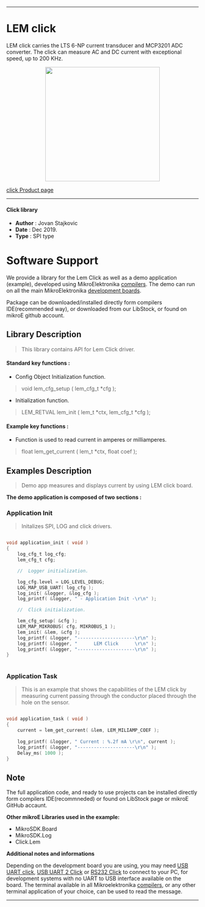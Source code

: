 

---
# LEM click

LEM click carries the LTS 6-NP current transducer and MCP3201 ADC converter. The click can measure AC and DC current with exceptional speed, up to 200 KHz.

<p align="center">
  <img src="https://download.mikroe.com/images/click_for_ide/lem_click.png" height=300px>
</p>

[click Product page](<https://www.mikroe.com/lem-click>)

---


#### Click library 

- **Author**        : Jovan Stajkovic
- **Date**          : Dec 2019.
- **Type**          : SPI type


# Software Support

We provide a library for the Lem Click 
as well as a demo application (example), developed using MikroElektronika 
[compilers](https://shop.mikroe.com/compilers). 
The demo can run on all the main MikroElektronika [development boards](https://shop.mikroe.com/development-boards).

Package can be downloaded/installed directly form compilers IDE(recommended way), or downloaded from our LibStock, or found on mikroE github account. 

## Library Description

> This library contains API for Lem Click driver.

#### Standard key functions :

- Config Object Initialization function.
> void lem_cfg_setup ( lem_cfg_t *cfg ); 
 
- Initialization function.
> LEM_RETVAL lem_init ( lem_t *ctx, lem_cfg_t *cfg );


#### Example key functions :

- Function is used to read current in amperes or milliamperes.
> float lem_get_current ( lem_t *ctx, float coef );

## Examples Description

> 
> Demo app measures and displays current by using LEM click board.
> 

**The demo application is composed of two sections :**

### Application Init 

>
> Initalizes SPI, LOG and click drivers.
> 

```c

void application_init ( void )
{
    log_cfg_t log_cfg;
    lem_cfg_t cfg;

    //  Logger initialization.

    log_cfg.level = LOG_LEVEL_DEBUG;
    LOG_MAP_USB_UART( log_cfg );
    log_init( &logger, &log_cfg );
    log_printf( &logger, " - Application Init -\r\n" );

    //  Click initialization.

    lem_cfg_setup( &cfg );
    LEM_MAP_MIKROBUS( cfg, MIKROBUS_1 );
    lem_init( &lem, &cfg );
    log_printf( &logger, "---------------------\r\n" );
    log_printf( &logger, "      LEM Click      \r\n" );
    log_printf( &logger, "---------------------\r\n" );
}
  
```

### Application Task

>
> This is an example that shows the capabilities of the LEM click by measuring 
> current passing through the conductor placed through the hole on the sensor.
> 

```c

void application_task ( void )
{
    current = lem_get_current( &lem, LEM_MILIAMP_COEF );
    
    log_printf( &logger, " Current : %.2f mA \r\n", current );
    log_printf( &logger, "---------------------\r\n" );
    Delay_ms( 1000 );
}

```

## Note


The full application code, and ready to use projects can be  installed directly form compilers IDE(recommneded) or found on LibStock page or mikroE GitHub accaunt.

**Other mikroE Libraries used in the example:** 

- MikroSDK.Board
- MikroSDK.Log
- Click.Lem

**Additional notes and informations**

Depending on the development board you are using, you may need 
[USB UART click](https://shop.mikroe.com/usb-uart-click), 
[USB UART 2 Click](https://shop.mikroe.com/usb-uart-2-click) or 
[RS232 Click](https://shop.mikroe.com/rs232-click) to connect to your PC, for 
development systems with no UART to USB interface available on the board. The 
terminal available in all Mikroelektronika 
[compilers](https://shop.mikroe.com/compilers), or any other terminal application 
of your choice, can be used to read the message.



---
